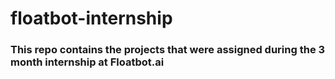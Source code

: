 # floatbot-internship

### This repo contains the projects that were assigned during the 3 month internship at Floatbot.ai
